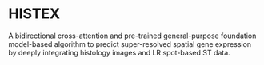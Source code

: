 # HISTEX
A bidirectional cross-attention and pre-trained general-purpose foundation model-based algorithm to predict super-resolved spatial gene expression by deeply integrating histology images and LR spot-based ST data.
